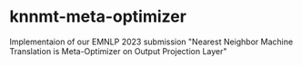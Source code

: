 # knnmt-meta-optimizer
Implementaion of our EMNLP 2023 submission "Nearest Neighbor Machine Translation is Meta-Optimizer on Output Projection Layer"
